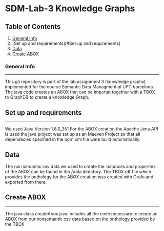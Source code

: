 # SDM-Lab-3 Knowledge Graphs

## Table of Contents
1. [General Info](#general-info)
2. [Set up and requirements](#Set up and requirements)
3. [Data](#data)
4. [Create ABOX](#abox)

### General Info
***
This git repository is part of the lab assignment 3 (knowledge graphs) implemented for the course Semantic Data Managment at UPC barcelona. The java code creates an ABOX that can be importat together with a TBOX to GraphDB to create a knowledge Graph.

## Set up and requirements
***
We used Java Version 1.8.0_351
For the ABOX creation the Apache Jena API is used the java project was set up as an Maeven Project so that all dependecies specified in the pom.xml file were build automatically.

## Data

The non semantic csv data we used to create the instances and properties of the ABOX can be found in the /data directory. The TBOX.rdf file which provides the onthology for the ABOX creation was created with Grafo and exported from there.

## Create ABOX
***
The java class createAbox.java includes all the code necessary to create an ABOX from our nonsemantic csv data based on the onthology provided by the TBOX


